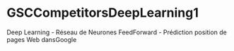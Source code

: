 # GSCCompetitorsDeepLearning1
Deep Learning - Réseau de Neurones FeedForward - Prédiction position de pages  Web  dansGoogle
